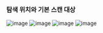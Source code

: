 ### 탐색 위치와 기본 스캔 대상

![image](https://user-images.githubusercontent.com/40969203/104090965-a7a77c00-52bd-11eb-99ba-d87043b94b4a.png)
![image](https://user-images.githubusercontent.com/40969203/104090970-abd39980-52bd-11eb-8e7c-4f7275eb2fee.png)
![image](https://user-images.githubusercontent.com/40969203/104090975-afffb700-52bd-11eb-8f76-a1cbf6285a0c.png)
![image](https://user-images.githubusercontent.com/40969203/104090979-b42bd480-52bd-11eb-863f-31cb938ba60c.png)
